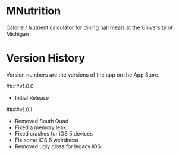 MNutrition
==========

Calorie / Nutrient calculator for dining hall meals at the University of Michigan


Version History
===============

Version numbers are the versions of the app on the App Store.

####v1.0.0
- Initial Release

####v1.0.1
- Removed South Quad
- Fixed a memory leak
- Fixed crashes for iOS 5 devices
- Fix some iOS 6 weirdness
- Removed ugly gloss for legacy iOS.
